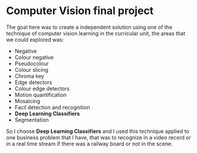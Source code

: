 # Computer Vision final project

The goal here was to create a independent solution using one of the technique of computer vision learning in the curricular unit, the areas that we could explored was:
+ Negative
+ Colour negative
+ Pseudocolour
+ Colour slicing
+ Chroma key
+ Edge detectors
+ Colour edge detectors
+ Motion quantification
+ Mosaicing
+ Facil detection and recognition
+ **Deep Learning Classifiers**
+ Segmentation

So I choose **Deep Learning Classifiers** and I used this technique applied to one business problem that I have, that was to recognize in a video record or in a real time stream if there was a railway board or not in the scene.
